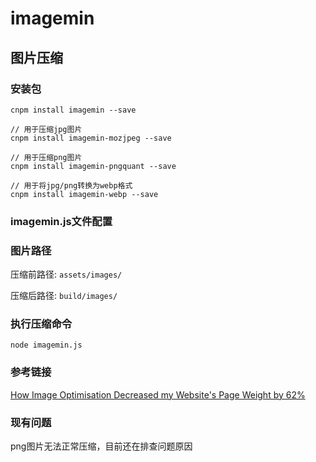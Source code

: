 # imagemin

## 图片压缩

### 安装包

```
cnpm install imagemin --save

// 用于压缩jpg图片
cnpm install imagemin-mozjpeg --save

// 用于压缩png图片
cnpm install imagemin-pngquant --save

// 用于将jpg/png转换为webp格式
cnpm install imagemin-webp --save
```

### imagemin.js文件配置

### 图片路径

压缩前路径:
`assets/images/`

压缩后路径:
`build/images/`

### 执行压缩命令

`node imagemin.js`

### 参考链接

[How Image Optimisation Decreased my Website's Page Weight by 62%](https://freshman.tech/image-optimisation/)

### 现有问题

png图片无法正常压缩，目前还在排查问题原因